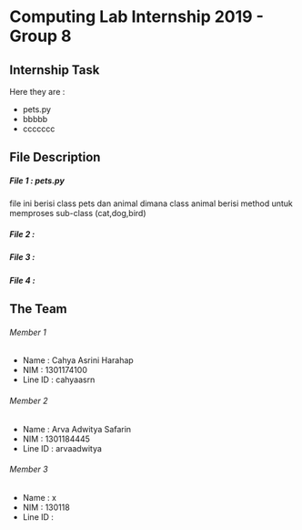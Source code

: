 # Computing Lab Internship 2019 - Group 8

## Internship Task

Here they are : 

* pets.py
* bbbbb
* ccccccc

## File Description

##### File 1 : pets.py
  file ini berisi class pets dan animal dimana class animal berisi method untuk memproses sub-class (cat,dog,bird)

##### File 2 : 
##### File 3 :
##### File 4 : 

## The Team 

###### Member 1 
* Name    : Cahya Asrini Harahap
* NIM     : 1301174100
* Line ID : cahyaasrn

###### Member 2
* Name    : Arva Adwitya Safarin
* NIM     : 1301184445
* Line ID : arvaadwitya

###### Member 3 
* Name    : x
* NIM     : 130118
* Line ID : 
